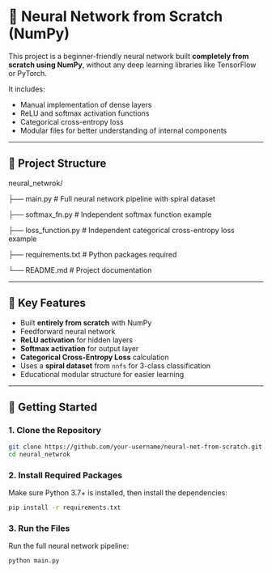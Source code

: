 # 🧠 Neural Network from Scratch (NumPy)

This project is a beginner-friendly neural network built **completely from scratch using NumPy**, without any deep learning libraries like TensorFlow or PyTorch.

It includes:
- Manual implementation of dense layers
- ReLU and softmax activation functions
- Categorical cross-entropy loss
- Modular files for better understanding of internal components

---

## 📁 Project Structure

neural_netwrok/

├── main.py # Full neural network pipeline with spiral dataset

├── softmax_fn.py # Independent softmax function example

├── loss_function.py # Independent categorical cross-entropy loss example

├── requirements.txt # Python packages required

└── README.md # Project documentation

---

## 📌 Key Features

- Built **entirely from scratch** with NumPy
- Feedforward neural network
- **ReLU activation** for hidden layers
- **Softmax activation** for output layer
- **Categorical Cross-Entropy Loss** calculation
- Uses a **spiral dataset** from `nnfs` for 3-class classification
- Educational modular structure for easier learning

---

## 🚀 Getting Started

### 1. Clone the Repository

```bash
git clone https://github.com/your-username/neural-net-from-scratch.git
cd neural_netwrok 
```
### 2. Install Required Packages

Make sure Python 3.7+ is installed, then install the dependencies:

```bash
pip install -r requirements.txt
```
### 3. Run the Files

Run the full neural network pipeline:

```bash
python main.py



